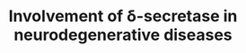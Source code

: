 ---
annotations:
- id: PW:0000016
  parent: disease pathway
  type: Pathway Ontology
  value: amyotrophic lateral sclerosis pathway
- id: DOID:14330
  parent: central nervous system disease
  type: Disease Ontology
  value: Parkinson's disease
- id: DOID:332
  parent: central nervous system disease
  type: Disease Ontology
  value: amyotrophic lateral sclerosis
- id: DOID:1289
  parent: central nervous system disease
  type: Disease Ontology
  value: neurodegenerative disease
- id: DOID:10652
  parent: central nervous system disease
  type: Disease Ontology
  value: Alzheimer's disease
- id: PW:0000015
  parent: disease pathway
  type: Pathway Ontology
  value: Alzheimer's disease pathway
- id: PW:0000014
  parent: disease pathway
  type: Pathway Ontology
  value: neurodegenerative pathway
- id: DOID:9255
  parent: central nervous system disease
  type: Disease Ontology
  value: frontotemporal dementia
- id: PW:0000018
  parent: disease pathway
  type: Pathway Ontology
  value: Parkinson's disease pathway
- id: CL:0000540
  parent: animal cell
  type: Cell Type Ontology
  value: neuron
authors:
- Pat hofer
- Tamara Fitzinger
- Marlenef97
- DeSl
- Eweitz
citedin: ''
communities: []
description: 'Mammalian asparagine endopeptidase, also known as δ-secretase, is a
  key player in a number of neurodegenerative illnesses, including Alzheimer''s, Parkinson''s
  or ALS. The enzyme can get activated in the aging brain and starts to cleave amyloid
  precursor protein (APP) and promotes the production of amyloid-β (Aβ). δ-secretase
  also breaks down tau, alpha-synuclein, SET, and TAR DNA-binding protein 43, generating
  neurotoxic fragments and impairing their physiological processes. Each fragment
  has either been identified in patient samples with the relevant disease or has undergone
  testing to determine whether it can cause the disease pathology. This pathway is
  based on Figure 1 from the paper:"δ-secretase in neurodegenerative diseases: mechanisms,
  regulators and therapeutic opportunities. Published by Zhang Z, Tian Y, Ye K.'
last-edited: 2024-05-09
ndex: null
organisms:
- Homo sapiens
redirect_from:
- /index.php/Pathway:WP5372
- /instance/WP5372
- /instance/WP5372_r129533
revision: r129533
schema-jsonld:
- '@context': https://schema.org/
  '@id': https://wikipathways.github.io/pathways/WP5372.html
  '@type': Dataset
  creator:
    '@type': Organization
    name: WikiPathways
  description: 'Mammalian asparagine endopeptidase, also known as δ-secretase, is
    a key player in a number of neurodegenerative illnesses, including Alzheimer''s,
    Parkinson''s or ALS. The enzyme can get activated in the aging brain and starts
    to cleave amyloid precursor protein (APP) and promotes the production of amyloid-β
    (Aβ). δ-secretase also breaks down tau, alpha-synuclein, SET, and TAR DNA-binding
    protein 43, generating neurotoxic fragments and impairing their physiological
    processes. Each fragment has either been identified in patient samples with the
    relevant disease or has undergone testing to determine whether it can cause the
    disease pathology. This pathway is based on Figure 1 from the paper:"δ-secretase
    in neurodegenerative diseases: mechanisms, regulators and therapeutic opportunities.
    Published by Zhang Z, Tian Y, Ye K.'
  keywords:
  - AKT 1
  - AKT 2
  - AKT 3
  - APP
  - Amyloid-beta
  - BACE1
  - BDNF
  - "C/EBP10A\U0001D6FD"
  - DOPAL
  - Dopamine
  - LGMN
  - MAO B
  - Microtubule-associated protein tau
  - PP2A
  - Prolegumain
  - SET
  - SRPK2
  - STAT1
  - TDP-43
  - TrkB
  - α-synuclein
  - δ-secretase
  - 'δ-secretase '
  license: CC0
  name: Involvement of δ-secretase in neurodegenerative diseases
seo: CreativeWork
title: Involvement of δ-secretase in neurodegenerative diseases
wpid: WP5372
---